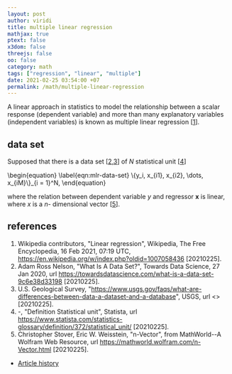 ```yaml
---
layout: post
author: viridi
title: multiple linear regression
mathjax: true
ptext: false
x3dom: false
threejs: false
oo: false
category: math
tags: ["regression", "linear", "multiple"]
date: 2021-02-25 03:54:00 +07
permalink: /math/multiple-linear-regression
---
```

A linear approach in statistics to model the relationship between a scalar response (dependent variable) and more than many explanatory variables (independent variables) is known as multiple linear regression [[1](#ref1)].


## data set
Supposed that there is a data set [[2](#ref2),[3](#ref3)] of $N$ statistical unit [[4](#ref4)]

\begin{equation}
\label{eqn:mlr-data-set}
\\{y_i, x_{i1}, x_{i2}, \dots, x_{iM}\\}_{i = 1}^N,
\end{equation}

where the relation between dependent variable $y$ and regressor $\mathbf{x}$ is linear, where $x$ is a $n$- dimensional vector [[5](#ref5)].


## references
1. <a href="#ref1"></a> Wikipedia contributors, "Linear regression", Wikipedia, The Free Encyclopedia, 16 Feb 2021, 07:19 UTC, <https://en.wikipedia.org/w/index.php?oldid=1007058436> [20210225].
2. <a href="#ref2"></a>Adam Ross Nelson, "What Is A Data Set?", Towards Data Science,
27 Jan 2020, url <https://towardsdatascience.com/what-is-a-data-set-9c6e38d33198> [20210225].
3. <a href="#ref3"></a>U.S. Geological Survey, "https://www.usgs.gov/faqs/what-are-differences-between-data-a-dataset-and-a-database", USGS, url <> [20210225].
4. <a href="#ref4"></a>-, "Definition Statistical unit", Statista, url <https://www.statista.com/statistics-glossary/definition/372/statistical_unit/> [20210225].
5. <a href="#ref5"></a>Christopher Stover, Eric W. Weisstein, "n-Vector", from MathWorld--A Wolfram Web Resource, url <https://mathworld.wolfram.com/n-Vector.html> [20210225].


+ [Article history](https://github.com/butiran/butiran.github.io/commits/master/_posts/math/2021-02-25-multiple-linear-regression.md)
